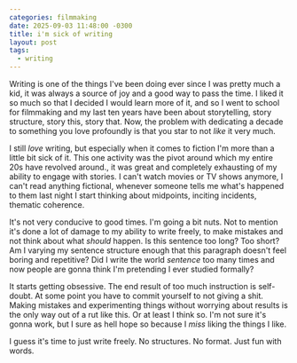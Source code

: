 ```yaml
---
categories: filmmaking
date: 2025-09-03 11:48:00 -0300
title: i'm sick of writing
layout: post
tags:
  - writing
---
```

Writing is one of the things I've been doing ever since I was pretty much a kid, it was always a source of joy and a good way to pass the time. I liked it so much so that I decided I would learn more of it, and so I went to school for filmmaking and my last ten years have been about storytelling, story structure, story this, story that. Now, the problem with dedicating a decade to something you love profoundly is that you star to not *like* it very much.

I still *love* writing, but especially when it comes to fiction I'm more than a little bit sick of it. This one activity was the pivot around which my entire 20s have revolved around., it was great and completely exhausting of my ability to engage with stories. I can't watch movies or TV shows anymore, I can't read anything fictional, whenever someone tells me what's happened to them last night I start thinking about midpoints, inciting incidents, thematic coherence.

It's not very conducive to good times. I'm going a bit nuts. Not to mention it's done a lot of damage to my ability to write freely, to make mistakes and not think about what *should* happen. Is this sentence too long? Too short? Am I varying my sentence structure enough that this paragraph doesn't feel boring and repetitive? Did I write the world *sentence* too many times and now people are gonna think I'm pretending I ever studied formally?

It starts getting obsessive. The end result of too much instruction is self-doubt. At some point you have to commit yourself to not giving a shit. Making mistakes and experimenting things without worrying about results is the only way out of a rut like this. Or at least I think so. I'm not sure it's gonna work, but I sure as hell hope so because I *miss* liking the things I like.

I guess it's time to just write freely. No structures. No format. Just fun with words.